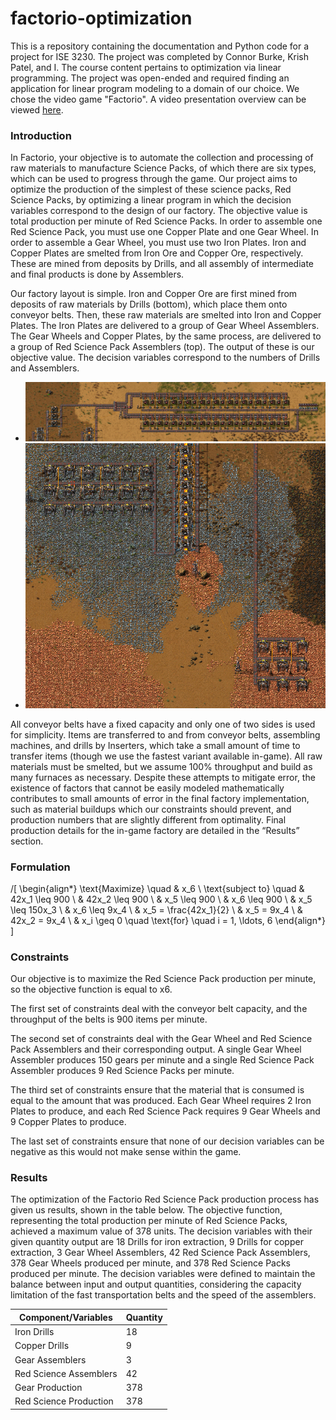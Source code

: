 # factorio-optimization

This is a repository containing the documentation and Python code for a project for ISE 3230. The project was completed by Connor Burke, Krish Patel, and I. The course content pertains to optimization via linear programming. The project was open-ended and required finding an application for linear program modeling to a domain of our choice. We chose the video game "Factorio". A video presentation overview can be viewed [here](https://www.youtube.com/watch?v=EkG-NCBqLzQ).

### Introduction

In Factorio, your objective is to automate the collection and processing of raw materials to manufacture Science Packs, of which there are six types, which can be used to progress through the game. Our project aims to optimize the production of the simplest of these science packs, Red Science Packs, by optimizing a linear program in which the decision variables correspond to the design of our factory. The objective value is total production per minute of Red Science Packs. In order to assemble one Red Science Pack, you must use one Copper Plate and one Gear Wheel. In order to assemble a Gear Wheel, you must use two Iron Plates. Iron and Copper Plates are smelted from Iron Ore and Copper Ore, respectively. These are mined from deposits by Drills, and all assembly of intermediate and final products is done by Assemblers.

Our factory layout is simple. Iron and Copper Ore are first mined from deposits of raw materials by Drills (bottom), which place them onto conveyor belts. Then, these raw materials are smelted into Iron and Copper Plates. The Iron Plates are delivered to a group of Gear Wheel Assemblers. The Gear Wheels and Copper Plates, by the same process, are delivered to a group of Red Science Pack Assemblers (top). The output of these is our objective value. The decision variables correspond to the numbers of Drills and Assemblers.

* ![Assemblers](images/assemblers.png)
* ![Drills](images/drills.png)

All conveyor belts have a fixed capacity and only one of two sides is used for simplicity. Items are transferred to and from conveyor belts, assembling machines, and drills by Inserters, which take a small amount of time to transfer items (though we use the fastest variant available in-game). All raw materials must be smelted, but we assume 100% throughput and build as many furnaces as necessary. Despite these attempts to mitigate error, the existence of factors that cannot be easily modeled mathematically contributes to small amounts of error in the final factory implementation, such as material buildups which our constraints should prevent, and production numbers that are slightly different from optimality. Final production details for the in-game factory are detailed in the “Results” section.

### Formulation

/[
\begin{align*}
\text{Maximize} \quad & x_6 \\
\text{subject to} \quad & 42x_1 \leq 900 \\
& 42x_2 \leq 900 \\
& x_5 \leq 900 \\
& x_6 \leq 900 \\
& x_5 \leq 150x_3 \\
& x_6 \leq 9x_4 \\
& x_5 = \frac{42x_1}{2} \\
& x_5 = 9x_4 \\
& 42x_2 = 9x_4 \\
& x_i \geq 0 \quad \text{for} \quad i = 1, \ldots, 6
\end{align*}
\]


### Constraints

Our objective is to maximize the Red Science Pack production per minute, so the objective function is equal to x6.

The first set of constraints deal with the conveyor belt capacity, and the throughput of the belts is 900 items per minute.

The second set of constraints deal with the Gear Wheel and Red Science Pack Assemblers and their corresponding output. A single Gear Wheel Assembler produces 150 gears per minute and a single Red Science Pack Assembler produces 9 Red Science Packs per minute.

The third set of constraints ensure that the material that is consumed is equal to the amount that was produced. Each Gear Wheel requires 2 Iron Plates to produce, and each Red Science Pack requires 9 Gear Wheels and 9 Copper Plates to produce.

The last set of constraints ensure that none of our decision variables can be negative as this would not make sense within the game.

### Results

The optimization of the Factorio Red Science Pack production process has given us results, shown in the table below. The objective function, representing the total production per minute of Red Science Packs, achieved a maximum value of 378 units. The decision variables with their given quantity output are 18 Drills for iron extraction, 9 Drills for copper extraction, 3 Gear Wheel Assemblers, 42 Red Science Pack Assemblers, 378 Gear Wheels produced per minute, and 378 Red Science Packs produced per minute. The decision variables were defined to maintain the balance between input and output quantities, considering the capacity limitation of the fast transportation belts and the speed of the assemblers.

| Component/Variables | Quantity |
| ----------------- | ---------------- |
| Iron Drills | 18 |
|Copper Drills | 9 |
| Gear Assemblers | 3 |
| Red Science Assemblers | 42 |
| Gear Production | 378 |
| Red Science Production | 378 |



